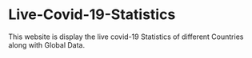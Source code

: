 # Live-Covid-19-Statistics
This website is display the live covid-19 Statistics of different Countries along with Global Data.
